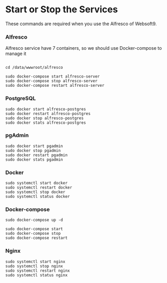# Start or Stop the Services

These commands are required when you use the Alfresco of Websoft9.

### Alfresco

Alfresco service have 7 containers, so we should use Docker-compose to manage it

```shell

cd /data/wwwroot/alfresco

sudo docker-compose start alfresco-server
sudo docker-compose stop alfresco-server
sudo docker-compose restart alfresco-server
```

### PostgreSQL

```shell
sudo docker start alfresco-postgres
sudo docker restart alfresco-postgres
sudo docker stop alfresco-postgres
sudo docker stats alfresco-postgres
```

### pgAdmin

```shell
sudo docker start pgadmin
sudo docker stop pgadmin
sudo docker restart pgadmin
sudo docker stats pgadmin
```

### Docker

```shell
sudo systemctl start docker
sudo systemctl restart docker
sudo systemctl stop docker
sudo systemctl status docker
```

### Docker-compose

```
sudo docker-compose up -d

sudo docker-compose start
sudo docker-compose stop
sudo docker-compose restart
```

### Nginx

```shell
sudo systemctl start nginx
sudo systemctl stop nginx
sudo systemctl restart nginx
sudo systemctl status nginx
```